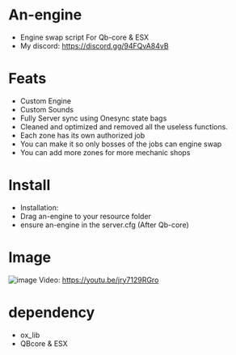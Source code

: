 # An-engine
- Engine swap script For Qb-core & ESX
- My discord: https://discord.gg/94FQvA84vB

# Feats
- Custom Engine
- Custom Sounds
- Fully Server sync using Onesync state bags
- Cleaned and optimized and removed all the useless functions.
- Each zone has its own authorized job
- You can make it so only bosses of the jobs can engine swap
- You can add more zones for more mechanic shops

# Install
- Installation:
- Drag an-engine to your resource folder
- ensure an-engine in the server.cfg (After Qb-core)

# Image
![image](https://cdn.discordapp.com/attachments/837147253562146846/1029785285908766720/unknown.png)
Video: https://youtu.be/jry7129RGro

# dependency
- ox_lib
- QBcore & ESX

